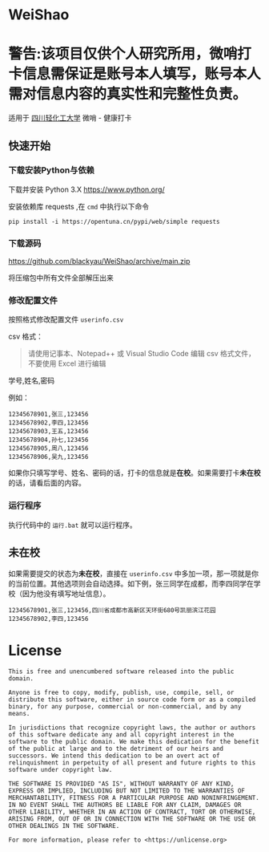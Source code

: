 # WeiShao

# 警告:该项目仅供个人研究所用，微哨打卡信息需保证是账号本人填写，账号本人需对信息内容的真实性和完整性负责。

适用于 [四川轻化工大学](http://www.suse.edu.cn/) 微哨 - 健康打卡

## 快速开始

### 下载安装Python与依赖

下载并安装 Python 3.X https://www.python.org/

安装依赖库 requests ,在 `cmd` 中执行以下命令

```shell
pip install -i https://opentuna.cn/pypi/web/simple requests
```

### 下载源码

https://github.com/blackyau/WeiShao/archive/main.zip

将压缩包中所有文件全部解压出来

### 修改配置文件

按照格式修改配置文件 `userinfo.csv`

csv 格式：

> 请使用记事本、Notepad++ 或 Visual Studio Code 编辑 csv 格式文件，不要使用 Excel 进行编辑

学号,姓名,密码

例如：

```csv
12345678901,张三,123456
12345678902,李四,123456
12345678903,王五,123456
12345678904,孙七,123456
12345678905,周八,123456
12345678906,吴九,123456
```

如果你只填写学号、姓名、密码的话，打卡的信息就是**在校**。如果需要打卡**未在校**的话，请看后面的内容。

### 运行程序

执行代码中的 `运行.bat` 就可以运行程序。

## 未在校

如果需要提交的状态为**未在校**，直接在 `userinfo.csv` 中多加一项，那一项就是你的当前位置。其他选项则会自动选择。如下例，张三同学在成都，而李四同学在学校（因为他没有填写地址信息）。

```csv
12345678901,张三,123456,四川省成都市高新区天环街680号凯丽滨江花园
12345678902,李四,123456
```

# License

```
This is free and unencumbered software released into the public domain.

Anyone is free to copy, modify, publish, use, compile, sell, or
distribute this software, either in source code form or as a compiled
binary, for any purpose, commercial or non-commercial, and by any
means.

In jurisdictions that recognize copyright laws, the author or authors
of this software dedicate any and all copyright interest in the
software to the public domain. We make this dedication for the benefit
of the public at large and to the detriment of our heirs and
successors. We intend this dedication to be an overt act of
relinquishment in perpetuity of all present and future rights to this
software under copyright law.

THE SOFTWARE IS PROVIDED "AS IS", WITHOUT WARRANTY OF ANY KIND,
EXPRESS OR IMPLIED, INCLUDING BUT NOT LIMITED TO THE WARRANTIES OF
MERCHANTABILITY, FITNESS FOR A PARTICULAR PURPOSE AND NONINFRINGEMENT.
IN NO EVENT SHALL THE AUTHORS BE LIABLE FOR ANY CLAIM, DAMAGES OR
OTHER LIABILITY, WHETHER IN AN ACTION OF CONTRACT, TORT OR OTHERWISE,
ARISING FROM, OUT OF OR IN CONNECTION WITH THE SOFTWARE OR THE USE OR
OTHER DEALINGS IN THE SOFTWARE.

For more information, please refer to <https://unlicense.org>
```
